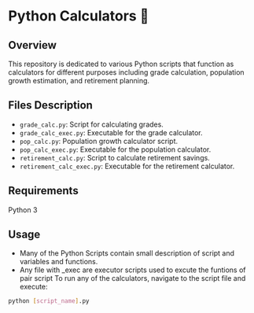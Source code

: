 # Python Calculators :abacus:

## Overview
This repository is dedicated to various Python scripts that function as calculators for different purposes including grade calculation, population growth estimation, and retirement planning.

## Files Description
- `grade_calc.py`: Script for calculating grades.
- `grade_calc_exec.py`: Executable for the grade calculator.
- `pop_calc.py`: Population growth calculator script.
- `pop_calc_exec.py`: Executable for the population calculator.
- `retirement_calc.py`: Script to calculate retirement savings.
- `retirement_calc_exec.py`: Executable for the retirement calculator.

## Requirements
Python 3

## Usage
- Many of the Python Scripts contain small description of script and variables and functions.
- Any file with _exec are executor scripts used to excute the funtions of pair script
To run any of the calculators, navigate to the script file and execute:
```bash
python [script_name].py
